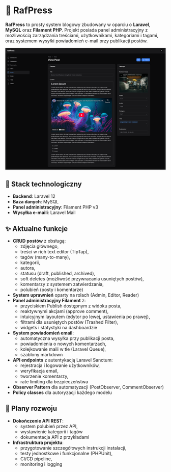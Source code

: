 # **📰 RafPress**

**RafPress** to prosty system blogowy zbudowany w oparciu o **Laravel**, **MySQL** oraz **Filament PHP**. Projekt posiada panel administracyjny z możliwością zarządzania treściami, użytkownikami, kategoriami i tagami, oraz systemem wysyłki powiadomień e-mail przy publikacji postów.

![Widok posta](./public/main.png)

## **🔧 Stack technologiczny**
-   **Backend**: Laravel 12
-   **Baza danych**: MySQL
-   **Panel administracyjny**: Filament PHP v3
-   **Wysyłka e-maili**: Laravel Mail

## **✨ Aktualne funkcje**
-   **CRUD postów** z obsługą:
    -   zdjęcia głównego,
    -   treści w rich text editor (TipTap),
    -   tagów (many-to-many),
    -   kategorii,
    -   autora,
    -   statusu (draft, published, archived),
    -   soft deletes (możliwość przywracania usuniętych postów),
    -   komentarzy z systemem zatwierdzania,
    -   polubień (posty i komentarze)
-   **System uprawnień** oparty na rolach (Admin, Editor, Reader)
-   **Panel administracyjny Filament** z:
    -   przyciskiem Publish dostępnym z widoku posta,
    -   reaktywnymi akcjami (approve comment),
    -   intuicyjnym layoutem (edytor po lewej, ustawienia po prawej),
    -   filtrami dla usuniętych postów (Trashed Filter),
    -   widgets i statystyki na dashboardzie
-   **System powiadomień email**:
    -   automatyczna wysyłka przy publikacji posta,
    -   powiadomienia o nowych komentarzach,
    -   kolejkowanie maili w tle (Laravel Queue),
    -   szablony markdown
-   **API endpoints** z autentykacją Laravel Sanctum:
    -   rejestracja i logowanie użytkowników,
    -   weryfikacja email,
    -   tworzenie komentarzy,
    -   rate limiting dla bezpieczeństwa
-   **Observer Pattern** dla automatyzacji (PostObserver, CommentObserver)
-   **Policy classes** dla autoryzacji każdego modelu


## **🔌 Plany rozwoju**
-   **Dokończenie API REST**:
    -   system polubień przez API,
    -   wystawienie kategorii i tagów
    -   dokumentacja API z przykładami
-   **Infrastruktura projektu**:
    -   przygotowanie szczegółowych instrukcji instalacji,
    -   testy jednostkowe i funkcjonalne (PHPUnit),
    -   CI/CD pipeline,
    -   monitoring i logging
